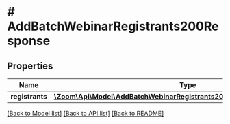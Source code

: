 # # AddBatchWebinarRegistrants200Response

## Properties

Name | Type | Description | Notes
------------ | ------------- | ------------- | -------------
**registrants** | [**\Zoom\Api\Model\AddBatchWebinarRegistrants200ResponseRegistrantsInner[]**](AddBatchWebinarRegistrants200ResponseRegistrantsInner.md) |  | [optional]

[[Back to Model list]](../../README.md#models) [[Back to API list]](../../README.md#endpoints) [[Back to README]](../../README.md)
